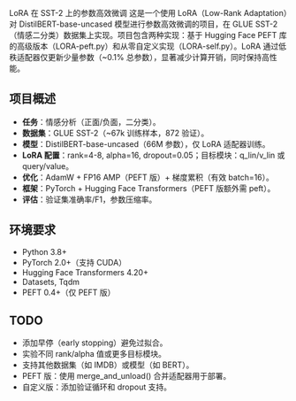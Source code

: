 LoRA 在 SST-2 上的参数高效微调
这是一个使用 LoRA（Low-Rank Adaptation）对 DistilBERT-base-uncased 模型进行参数高效微调的项目，在 GLUE SST-2（情感二分类）数据集上实现。项目包含两种实现：基于 Hugging Face PEFT 库的高级版本（LORA-peft.py）和从零自定义实现（LORA-self.py）。LoRA 通过低秩适配器仅更新少量参数（~0.1% 总参数），显著减少计算开销，同时保持高性能。

## 项目概述
- **任务**：情感分析（正面/负面，二分类）。
- **数据集**：GLUE SST-2（~67k 训练样本，872 验证）。
- **模型**：DistilBERT-base-uncased（66M 参数），仅 LoRA 适配器训练。
- **LoRA 配置**：rank=4-8, alpha=16, dropout=0.05；目标模块：q_lin/v_lin 或 query/value。
- **优化**：AdamW + FP16 AMP（PEFT 版）+ 梯度累积（有效 batch=16）。
- **框架**：PyTorch + Hugging Face Transformers（PEFT 版额外需 peft）。
- **评估**：验证集准确率/F1，参数压缩率。

## 环境要求

- Python 3.8+
- PyTorch 2.0+（支持 CUDA）
- Hugging Face Transformers 4.20+
- Datasets, Tqdm
- PEFT 0.4+（仅 PEFT 版）

## TODO

- 添加早停（early stopping）避免过拟合。
- 实验不同 rank/alpha 值或更多目标模块。
- 支持其他数据集（如 IMDB）或模型（如 BERT）。
- PEFT 版：使用 merge_and_unload() 合并适配器用于部署。
- 自定义版：添加验证循环和 dropout 支持。


